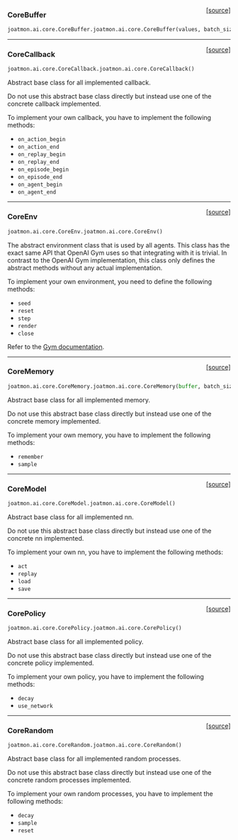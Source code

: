 <span style="float:right;">[[source]](https://github.com/malkoch/joatmon/blob/master/joatmon/ai/core.py#L8)</span>

### CoreBuffer

```python
joatmon.ai.core.CoreBuffer.joatmon.ai.core.CoreBuffer(values, batch_size)
```

----

<span style="float:right;">[[source]](https://github.com/malkoch/joatmon/blob/master/joatmon/ai/core.py#L92)</span>

### CoreCallback

```python
joatmon.ai.core.CoreCallback.joatmon.ai.core.CoreCallback()
```

Abstract base class for all implemented callback.

Do not use this abstract base class directly but instead use one of the concrete callback implemented.

To implement your own callback, you have to implement the following methods:

- `on_action_begin`
- `on_action_end`
- `on_replay_begin`
- `on_replay_end`
- `on_episode_begin`
- `on_episode_end`
- `on_agent_begin`
- `on_agent_end`

----

<span style="float:right;">[[source]](https://github.com/malkoch/joatmon/blob/master/joatmon/ai/core.py#L162)</span>

### CoreEnv

```python
joatmon.ai.core.CoreEnv.joatmon.ai.core.CoreEnv()
```

The abstract environment class that is used by all agents. This class has the exact same API that OpenAI Gym uses so
that integrating
with it is trivial. In contrast to the OpenAI Gym implementation, this class only defines the abstract methods without
any actual implementation.

To implement your own environment, you need to define the following methods:

- `seed`
- `reset`
- `step`
- `render`
- `close`

Refer to the [Gym documentation](https://gym.openai.com/docs/#environment).

----

<span style="float:right;">[[source]](https://github.com/malkoch/joatmon/blob/master/joatmon/ai/core.py#L35)</span>

### CoreMemory

```python
joatmon.ai.core.CoreMemory.joatmon.ai.core.CoreMemory(buffer, batch_size)
```

Abstract base class for all implemented memory.

Do not use this abstract base class directly but instead use one of the concrete memory implemented.

To implement your own memory, you have to implement the following methods:

- `remember`
- `sample`

----

<span style="float:right;">[[source]](https://github.com/malkoch/joatmon/blob/master/joatmon/ai/core.py#L312)</span>

### CoreModel

```python
joatmon.ai.core.CoreModel.joatmon.ai.core.CoreModel()
```

Abstract base class for all implemented nn.

Do not use this abstract base class directly
but instead use one of the concrete nn implemented.

To implement your own nn, you have to implement the following methods:

- `act`
- `replay`
- `load`
- `save`

----

<span style="float:right;">[[source]](https://github.com/malkoch/joatmon/blob/master/joatmon/ai/core.py#L234)</span>

### CorePolicy

```python
joatmon.ai.core.CorePolicy.joatmon.ai.core.CorePolicy()
```

Abstract base class for all implemented policy.

Do not use this abstract base class directly but
instead use one of the concrete policy implemented.

To implement your own policy, you have to implement the following methods:

- `decay`
- `use_network`

----

<span style="float:right;">[[source]](https://github.com/malkoch/joatmon/blob/master/joatmon/ai/core.py#L272)</span>

### CoreRandom

```python
joatmon.ai.core.CoreRandom.joatmon.ai.core.CoreRandom()
```

Abstract base class for all implemented random processes.

Do not use this abstract base class directly but instead
use one of the concrete random processes implemented.

To implement your own random processes,
you have to implement the following methods:

- `decay`
- `sample`
- `reset`

